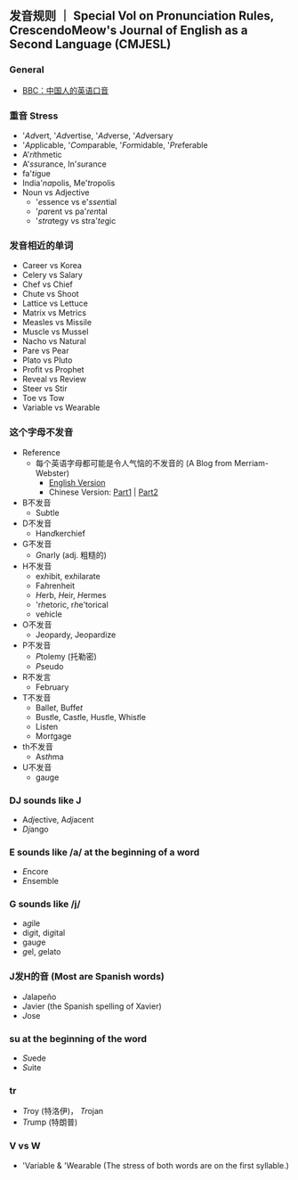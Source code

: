 ## 发音规则 ｜ Special Vol on Pronunciation Rules, CrescendoMeow's Journal of English as a Second Language (CMJESL)

### General

- [BBC：中国人的英语口音](https://www.douban.com/group/topic/13750726)

### 重音 Stress
- '*Ad*vert, '*Ad*vertise, '*Ad*verse, '*Ad*versary 
- '*Ap*plicable, '*Com*parable, '*For*midable, '*Pre*ferable
- A'*ri*thmetic
- A'*ssu*rance, In'*su*rance
- fa'*ti*gue
- India'*na*polis, Me'*tro*polis
- Noun vs Adjective
  - '*e*ssence vs e'*ssen*tial
  - '*pa*rent vs pa'*ren*tal
  - '*stra*tegy vs stra'*te*gic

### 发音相近的单词
- Career vs Korea
- Celery vs Salary
- Chef vs Chief
- Chute vs Shoot
- Lattice vs Lettuce
- Matrix vs Metrics
- Measles vs Missile
- Muscle vs Mussel
- Nacho vs Natural
- Pare vs Pear
- Plato vs Pluto
- Profit vs Prophet
- Reveal vs Review
- Steer vs Stir
- Toe vs Tow
- Variable vs Wearable

### 这个字母不发音
- Reference
  - 每个英语字母都可能是令人气恼的不发音的 (A Blog from Merriam-Webster)
    - [English Version](https://www.merriam-webster.com/grammar/mums-the-letter-when-letters-dont-say-a-thing)
    - Chinese Version: [Part1](https://wap.sciencenet.cn/blog-1557-1343033.html?mobile=1) | [Part2](https://wap.sciencenet.cn/blog-1557-1343033.html?mobile=1)
- B不发音
  - Su*b*tle
- D不发音
  - Han*d*kerchief
- G不发音
  - *G*narly (adj. 粗糙的)
- H不发音
  - ex*h*ibit, ex*h*ilarate
  - Fa*h*renheit
  - *H*erb, *H*eir, *H*ermes
  - 'r*h*etoric, r*h*e'torical
  - ve*h*icle
- O不发音
  - Je*o*pardy, Je*o*pardize
- P不发音
  - *P*tolemy (托勒密)
  - *P*seudo
- R不发言
  - Feb*r*uary 
- T不发音
  - Balle*t*, Buffe*t*
  - Bus*t*le, Cas*t*le, Hus*t*le, Whis*t*le
  - Lis*t*en
  - Mor*t*gage
- th不发音
  - As*th*ma 
- U不发音
  - ga*u*ge

### DJ sounds like J
- A*dj*ective, A*dj*acent
- *Dj*ango

### E sounds like /a/ at the beginning of a word
- *E*ncore
- *E*nsemble

### G sounds like /j/
- a*g*ile
- di*g*it, di*g*ital
- gau*g*e
- *g*el, *g*elato 

### J发H的音 (Most are Spanish words)
- *J*alapeño
- *J*avier (the Spanish spelling of Xavier)
- *J*ose

### su at the beginning of the word
- *Su*ede
- *Su*ite

### tr
- *Tr*oy (特洛伊)， *Tr*ojan
- *Tr*ump (特朗普)



### V vs W
- 'Variable & 'Wearable (The stress of both words are on the first syllable.)
